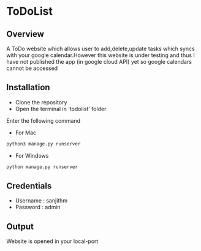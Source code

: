 # ToDoList

## Overview
A ToDo website which allows user to add,delete,update tasks which syncs with your google calendar.However this website is under testing and thus I have not published the app (in google cloud API) yet so google calendars cannot be accessed

## Installation
- Clone the repository
- Open the terminal in 'todolist' folder

Enter the following command
- For Mac
```bash
python3 manage.py runserver
```
- For Windows
```bash
python manage.py runserver
```

## Credentials
- Username : sanjithm
- Password : admin
  
## Output
Website is opened in your local-port

